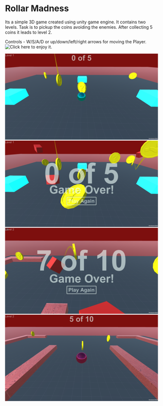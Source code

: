 # Rollar Madness

Its a simple 3D game created using unity game engine. It contains two levels. Task is to pickup the coins avoiding the enemies. After collecting 5 coins it leads to level 2.

Controls - W/S/A/D or up/down/left/right arrows for moving the Player. ![Click here](https://ikabir.itch.io/rollar-madnessl) to enjoy it.

![Screenshots](https://github.com/ikabir21/Rollar-Madness/blob/main/Screenshot%20(1).png)
![Screenshots](https://github.com/ikabir21/Rollar-Madness/blob/main/Screenshot%20(2).png)
![Screenshots](https://github.com/ikabir21/Rollar-Madness/blob/main/Screenshot%20(3).png)
![Screenshots](https://github.com/ikabir21/Rollar-Madness/blob/main/Screenshot%20(4).png)
